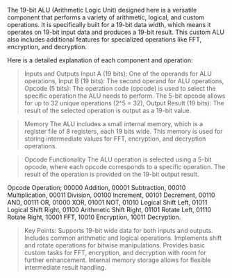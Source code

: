 The 19-bit ALU (Arithmetic Logic Unit) designed here is a versatile component that performs a variety of arithmetic, logical, and custom operations. It is specifically built for a 19-bit data width, which means it operates on 19-bit input data and produces a 19-bit result. This custom ALU also includes additional features for specialized operations like FFT, encryption, and decryption.

Here is a detailed explanation of each component and operation:

>Inputs and Outputs
Input A (19 bits): One of the operands for ALU operations,
Input B (19 bits): The second operand for ALU operations,
Opcode (5 bits): The operation code (opcode) is used to select the specific operation the ALU needs to perform. The 5-bit opcode allows for up to 32 unique operations (2^5 = 32),
Output Result (19 bits): The result of the selected operation is output as a 19-bit value.

>Memory
The ALU includes a small internal memory, which is a register file of 8 registers, each 19 bits wide. This memory is used for storing intermediate values for FFT, encryption, and decryption operations.

>Opcode Functionality
The ALU operation is selected using a 5-bit opcode, where each opcode corresponds to a specific operation. The result of the operation is provided on the 19-bit output result.

Opcode	Operation;
00000	Addition,
00001	Subtraction,
00010	Multiplication,
00011	Division,
00100	Increment,
00101	Decrement,
00110	AND,
00111	OR,
01000	XOR,
01001	NOT,
01010	Logical Shift Left,
01011	Logical Shift Right,
01100	Arithmetic Shift Right,
01101	Rotate Left,
01110	Rotate Right,
10001	FFT,
10010	Encryption,
10011	Decryption.

>Key Points:
Supports 19-bit wide data for both inputs and outputs.
Includes common arithmetic and logical operations.
Implements shift and rotate operations for bitwise manipulations.
Provides basic custom tasks for FFT, encryption, and decryption with room for further enhancement.
Internal memory storage allows for flexible intermediate result handling.

